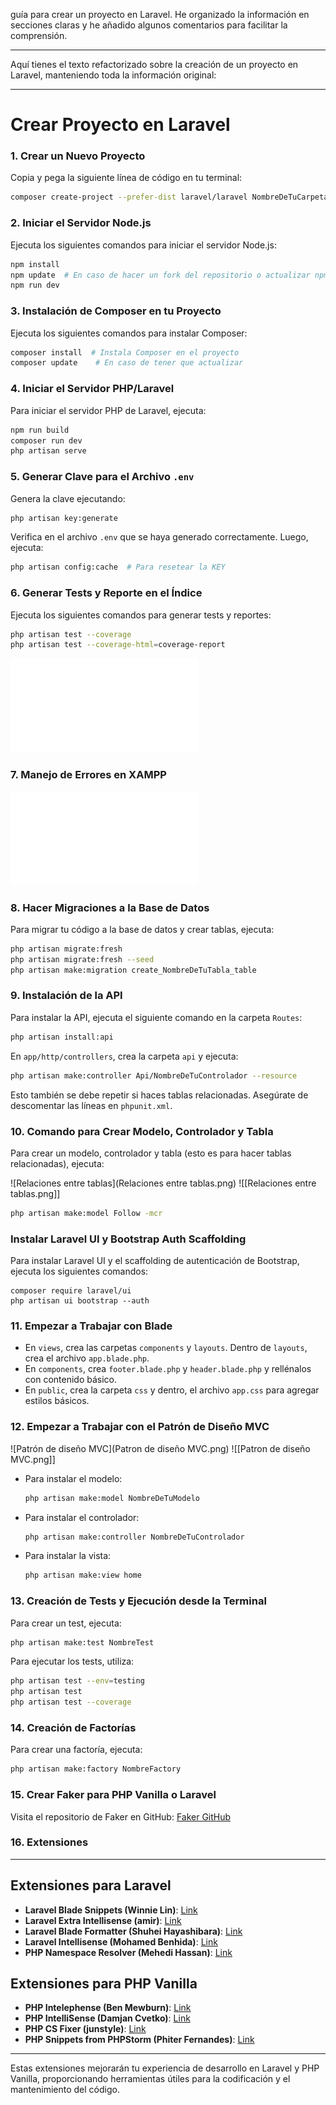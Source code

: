 guía para crear un proyecto en Laravel. He organizado la información en secciones claras y he añadido algunos comentarios para facilitar la comprensión.

---

Aquí tienes el texto refactorizado sobre la creación de un proyecto en Laravel, manteniendo toda la información original:

---

# Crear Proyecto en Laravel

### 1. Crear un Nuevo Proyecto

Copia y pega la siguiente línea de código en tu terminal:

```bash
composer create-project --prefer-dist laravel/laravel NombreDeTuCarpeta
```

### 2. Iniciar el Servidor Node.js

Ejecuta los siguientes comandos para iniciar el servidor Node.js:

```bash
npm install
npm update  # En caso de hacer un fork del repositorio o actualizar npm
npm run dev
```

### 3. Instalación de Composer en tu Proyecto

Ejecuta los siguientes comandos para instalar Composer:

```bash
composer install  # Instala Composer en el proyecto
composer update    # En caso de tener que actualizar
```

### 4. Iniciar el Servidor PHP/Laravel

Para iniciar el servidor PHP de Laravel, ejecuta:

```bash
npm run build
composer run dev
php artisan serve
```

### 5. Generar Clave para el Archivo `.env`

Genera la clave ejecutando:

```bash
php artisan key:generate
```

Verifica en el archivo `.env` que se haya generado correctamente. Luego, ejecuta:

```bash
php artisan config:cache  # Para resetear la KEY
```

### 6. Generar Tests y Reporte en el Índice

Ejecuta los siguientes comandos para generar tests y reportes:

```bash
php artisan test --coverage
php artisan test --coverage-html=coverage-report
```

![Test Coverage para Laravel](Test_coverage_para_Laravel.pdf)

### 7. Manejo de Errores en XAMPP

![Error de XAMPP](Error_de_Xampp.pdf)

### 8. Hacer Migraciones a la Base de Datos

Para migrar tu código a la base de datos y crear tablas, ejecuta:

```bash
php artisan migrate:fresh 
php artisan migrate:fresh --seed
php artisan make:migration create_NombreDeTuTabla_table
```

### 9. Instalación de la API

Para instalar la API, ejecuta el siguiente comando en la carpeta `Routes`:

```bash
php artisan install:api
```

En `app/http/controllers`, crea la carpeta `api` y ejecuta:

```bash
php artisan make:controller Api/NombreDeTuControlador --resource
```

Esto también se debe repetir si haces tablas relacionadas. Asegúrate de descomentar las líneas en `phpunit.xml`.

### 10. Comando para Crear Modelo, Controlador y Tabla

Para crear un modelo, controlador y tabla (esto es para hacer tablas relacionadas), ejecuta:

![Relaciones entre tablas](Relaciones entre tablas.png)
![[Relaciones entre tablas.png]]

```bash
php artisan make:model Follow -mcr
```


### Instalar Laravel UI y Bootstrap Auth Scaffolding

Para instalar Laravel UI y el scaffolding de autenticación de Bootstrap, ejecuta los siguientes comandos:

```
composer require laravel/ui
php artisan ui bootstrap --auth
```
### 11. Empezar a Trabajar con Blade

- En `views`, crea las carpetas `components` y `layouts`. Dentro de `layouts`, crea el archivo `app.blade.php`.
- En `components`, crea `footer.blade.php` y `header.blade.php` y rellénalos con contenido básico.
- En `public`, crea la carpeta `css` y dentro, el archivo `app.css` para agregar estilos básicos.

### 12. Empezar a Trabajar con el Patrón de Diseño MVC

![Patrón de diseño MVC](Patron de diseño MVC.png)
![[Patron de diseño MVC.png]]

- Para instalar el modelo:
  ```bash
  php artisan make:model NombreDeTuModelo
  ```

- Para instalar el controlador:
  ```bash
  php artisan make:controller NombreDeTuControlador
  ```

- Para instalar la vista:
  ```bash
  php artisan make:view home
  ```

### 13. Creación de Tests y Ejecución desde la Terminal

Para crear un test, ejecuta:

```bash
php artisan make:test NombreTest
```

Para ejecutar los tests, utiliza:

```bash
php artisan test --env=testing
php artisan test
php artisan test --coverage
```

### 14. Creación de Factorías

Para crear una factoría, ejecuta:

```bash
php artisan make:factory NombreFactory
```

### 15. Crear Faker para PHP Vanilla o Laravel

Visita el repositorio de Faker en GitHub: [Faker GitHub](https://github.com/fzaninotto/Faker)

### 16. Extensiones


-------

## Extensiones para Laravel

- **Laravel Blade Snippets (Winnie Lin)**: [Link](https://marketplace.visualstudio.com/items?itemName=onecentlin.laravel-blade)
- **Laravel Extra Intellisense (amir)**: [Link](https://marketplace.visualstudio.com/items?itemName=amiralizadeh9480.laravel-extra-intellisense)
- **Laravel Blade Formatter (Shuhei Hayashibara)**: [Link](https://marketplace.visualstudio.com/items?itemName=shufo.vscode-blade-formatter)
- **Laravel Intellisense (Mohamed Benhida)**: [Link](https://marketplace.visualstudio.com/items?itemName=mohamedbenhida.laravel-intellisense)
- **PHP Namespace Resolver (Mehedi Hassan)**: [Link](https://marketplace.visualstudio.com/items?itemName=MehediDracula.php-namespace-resolver)

## Extensiones para PHP Vanilla

- **PHP Intelephense (Ben Mewburn)**: [Link](https://marketplace.visualstudio.com/items?itemName=bmewburn.vscode-intelephense-client)
- **PHP IntelliSense (Damjan Cvetko)**: [Link](https://marketplace.visualstudio.com/items?itemName=zobo.php-intellisense)
- **PHP CS Fixer (junstyle)**: [Link](https://marketplace.visualstudio.com/items?itemName=junstyle.php-cs-fixer)
- **PHP Snippets from PHPStorm (Phiter Fernandes)**: [Link](https://marketplace.visualstudio.com/items?itemName=phiter.phpstorm-snippets)

---

Estas extensiones mejorarán tu experiencia de desarrollo en Laravel y PHP Vanilla, proporcionando herramientas útiles para la codificación y el mantenimiento del código.